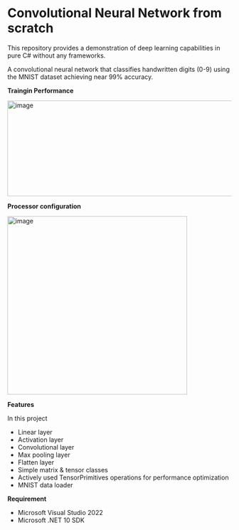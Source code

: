 # Convolutional Neural Network from scratch 

This repository provides a demonstration of deep learning capabilities in pure C# without any frameworks. 

A convolutional neural network that classifies handwritten digits (0-9) using the MNIST dataset achieving near 99% accuracy.

**Traingin Performance**

<img width="1040" height="215" alt="image" src="https://github.com/user-attachments/assets/4925dd04-8bf2-46f7-838e-108bd8b172ff" />

**Processor configuration**

<img width="404" height="401" alt="image" src="https://github.com/user-attachments/assets/8d20d970-ca79-4f83-80b9-e7597a9da055" />

**Features**

In this project

- Linear layer
- Activation layer
- Convolutional layer
- Max pooling layer
- Flatten layer
- Simple matrix & tensor classes
- Actively used TensorPrimitives operations for performance optimization
- MNIST data loader

**Requirement**

- Microsoft Visual Studio 2022
- Microsoft .NET 10 SDK 
